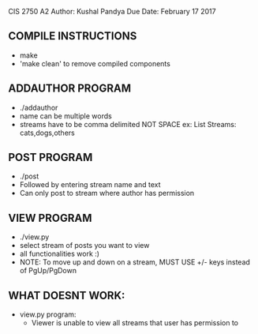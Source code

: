CIS 2750
A2
Author: Kushal Pandya
Due Date: February 17 2017


COMPILE INSTRUCTIONS
----------------------------
- make
- 'make clean' to remove compiled components


ADDAUTHOR PROGRAM
----------------------------
- ./addauthor <name>
- name can be multiple words
- streams have to be comma delimited NOT SPACE ex: List Streams: cats,dogs,others


POST PROGRAM
----------------------------
- ./post <name>
- Followed by entering stream name and text 
- Can only post to stream where author has permission


VIEW PROGRAM
----------------------------
- ./view.py <name>
- select stream of posts you want to view
- all functionalities work :)
- NOTE: To move up and down on a stream, MUST USE +/- keys instead of PgUp/PgDown


WHAT DOESNT WORK:
----------------------------
- view.py program:
	- Viewer is unable to view all streams that user has permission to